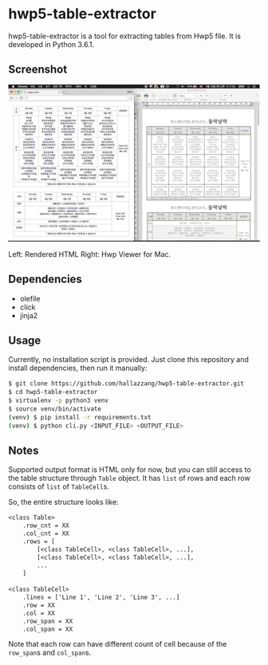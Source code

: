 # hwp5-table-extractor

hwp5-table-extractor is a tool for extracting tables from Hwp5 file.
It is developed in Python 3.6.1.

## Screenshot

![screenshot](screenshot.png)

Left: Rendered HTML
Right: Hwp Viewer for Mac.

## Dependencies

- olefile
- click
- jinja2

## Usage

Currently, no installation script is provided.
Just clone this repository and install dependencies, then run it manually:

```bash
$ git clone https://github.com/hallazzang/hwp5-table-extractor.git
$ cd hwp5-table-extractor
$ virtualenv -p python3 venv
$ source venv/bin/activate
(venv) $ pip install -r requirements.txt
(venv) $ python cli.py <INPUT_FILE> <OUTPUT_FILE>
```

## Notes

Supported output format is HTML only for now, but you can still access to the table
structure through `Table` object. It has `list` of rows and each row consists
of `list` of `TableCell`s.

So, the entire structure looks like:

```
<class Table>
    .row_cnt = XX
    .col_cnt = XX
    .rows = [
        [<class TableCell>, <class TableCell>, ...],
        [<class TableCell>, <class TableCell>, ...],
        ...
    ]

<class TableCell>
    .lines = ['Line 1', 'Line 2', 'Line 3', ...]
    .row = XX
    .col = XX
    .row_span = XX
    .col_span = XX
```

Note that each row can have different count of cell because of the `row_span`s
and `col_span`s.